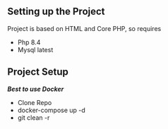 ## Setting up the Project ##

Project is based on HTML and Core PHP, so requires

- Php 8.4
- Mysql latest

Project Setup
---
***__Best to use Docker__***

- Clone Repo
- docker-compose up -d
- git clean -r